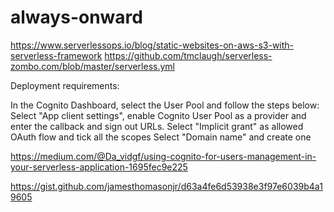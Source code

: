 # always-onward


https://www.serverlessops.io/blog/static-websites-on-aws-s3-with-serverless-framework
https://github.com/tmclaugh/serverless-zombo.com/blob/master/serverless.yml



Deployment requirements:

In the Cognito Dashboard, select the User Pool and follow the steps below:
    Select "App client settings", enable Cognito User Pool as a provider and enter the callback and sign out URLs. Select "Implicit grant" as allowed OAuth flow and tick all the scopes
    Select "Domain name" and create one


https://medium.com/@Da_vidgf/using-cognito-for-users-management-in-your-serverless-application-1695fec9e225

https://gist.github.com/jamesthomasonjr/d63a4fe6d53938e3f97e6039b4a19605
